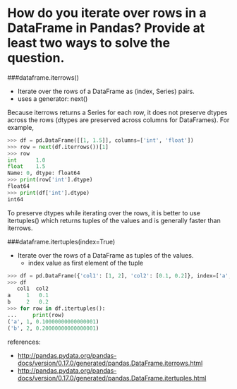 # How do you iterate over rows in a DataFrame in Pandas? Provide at least two ways to solve the question.

###dataframe.iterrows()
- Iterate over the rows of a DataFrame as (index, Series) pairs.
- uses a generator: next()


Because iterrows returns a Series for each row, it does not preserve dtypes across the rows (dtypes are preserved across columns for DataFrames). For example,

```python
>>> df = pd.DataFrame([[1, 1.5]], columns=['int', 'float'])
>>> row = next(df.iterrows())[1]
>>> row
int      1.0
float    1.5
Name: 0, dtype: float64
>>> print(row['int'].dtype)
float64
>>> print(df['int'].dtype)
int64
```

To preserve dtypes while iterating over the rows, it is better to use itertuples() which returns tuples of the values and is generally faster than iterrows.


###dataframe.itertuples(index=True)
- Iterate over the rows of a DataFrame as tuples of the values.
  - index value as first element of the tuple

```python
>>> df = pd.DataFrame({'col1': [1, 2], 'col2': [0.1, 0.2]}, index=['a', 'b'])
>>> df
   col1  col2
a     1   0.1
b     2   0.2
>>> for row in df.itertuples():
...     print(row)
('a', 1, 0.10000000000000001)
('b', 2, 0.20000000000000001)
```


references:
- http://pandas.pydata.org/pandas-docs/version/0.17.0/generated/pandas.DataFrame.iterrows.html
- http://pandas.pydata.org/pandas-docs/version/0.17.0/generated/pandas.DataFrame.itertuples.html



